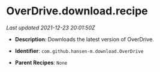 # OverDrive.download.recipe

_Last updated 2021-12-23 20:01:50Z_

- **Description**: Downloads the latest version of OverDrive.

- **Identifier**: `com.github.hansen-m.download.OverDrive`

- **Parent Recipes**: `None`
